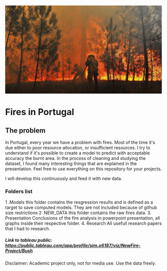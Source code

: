 ![logo_fire](https://raw.githubusercontent.com/Simao-Lopes/Fire-Project/main/Presentation/Background/1817788.jpg)


Fires in Portugal 
======


## The problem

In Portugal, every year we have a problem with fires. Most of the time it's due either to poor resource allocation, or insufficient resources. I try to understand if it's possible to create a model to predict with acceptable accuracy the burnt area. In the process of cleaning and studying the dataset, I found many interesting things that are explained in the presentation. Feel free to use everything on this repository for your projects.

I will develop this continuously and feed it with new data.

### Folders list

1 .Models
this folder contains the resgression results and is defined as a target to save computed models. They are not included because of github size restrictions
2 .NEW_DATA
this folder contains the raw fires data.
3. Presentation
Conclusions of the fire analysis in powerpoint presentation, all graphs inside their respective folder.
4. Research
All usefull research papers that I had to research.



##### Link to tableau public: https://public.tableau.com/app/profile/sim.o6187/viz/NewFire-Project/Bush

Disclaimer: Academic project only, not for media use. Use the data freely.
